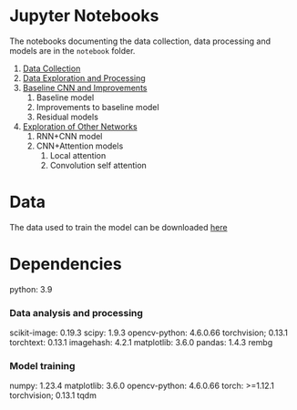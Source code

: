 # Jupyter Notebooks
The notebooks documenting the data collection, data processing and models are in the `notebook` folder.
1. [Data Collection](notebooks/01_Data_Collection.ipynb)
1. [Data Exploration and Processing](notebooks/02_DataExploration_PreProcessing.ipynb)
1. [Baseline CNN and Improvements](notebooks/03_Baseline_CNN_Model_and_Improvements.ipynb)
    1. Baseline model
    1. Improvements to baseline model
    1. Residual models
1. [Exploration of Other Networks](notebooks/04_Product_Classification_Other_Networks.ipynb)
    1. RNN+CNN model
    1. CNN+Attention models
        1. Local attention
        1. Convolution self attention

# Data
The data used to train the model can be downloaded [here](https://drive.google.com/drive/folders/1uqZkgFSJA2R8oVQZQtdou54A0no3g7Nj) 

# Dependencies
python: 3.9
### Data analysis and processing
scikit-image: 0.19.3
scipy: 1.9.3
opencv-python: 4.6.0.66
torchvision; 0.13.1
torchtext: 0.13.1
imagehash: 4.2.1
matplotlib: 3.6.0
pandas: 1.4.3
rembg

### Model training
numpy: 1.23.4
matplotlib: 3.6.0
opencv-python: 4.6.0.66
torch: >=1.12.1
torchvision; 0.13.1
tqdm
